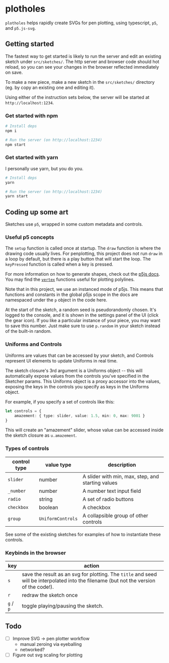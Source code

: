# plotholes

`plotholes` helps rapidly create SVGs for pen plotting, using typescript, `p5`, and `p5.js-svg`.

## Getting started

The fastest way to get started is likely to run the server and edit an existing sketch under `src/sketches/`. The http server and browser code should hot reload, so you can see your changes in the browser reflected immediately on save.

To make a new piece, make a new sketch in the `src/sketches/` directory (eg. by copy an existing one and editing it).

Using either of the instruction sets below, the server will be started at `http://localhost:1234`.

### Get started with npm

```bash
# Install deps
npm i

# Run the server (on http://localhost:1234)
npm start
```

### Get started with yarn

I personally use yarn, but you do you.

```bash
# Install deps
yarn

# Run the server (on http://localhost:1234)
yarn start
```

## Coding up some art

Sketches use `p5`, wrapped in some custom metadata and controls.

### Useful p5 concepts

The `setup` function is called once at startup. The `draw` function is where the drawing code usually lives. For penplotting, this project does not run `draw` in a loop by default, but there is a play button that will start the loop. The `keyPressed` function is called when a key is pressed.

For more information on how to generate shapes, check out the [p5js docs](https://p5js.org/reference/). You may find the [`vertex`](https://p5js.org/reference/#/p5/vertex) functions useful for plotting polylines.

Note that in this project, we use an instanced mode of p5js. This means that functions and constants in the global p5js scope in the docs are namespaced under the `p` object in the code here.

At the start of the sketch, a random seed is pseudorandomly chosen. It's logged to the console, and it is shown in the settings panel of the UI (click the gear icon). If you like a particular instance of your piece, you may want to save this number. Just make sure to use `p.random` in your sketch instead of the built-in random.

### Uniforms and Controls

Uniforms are values that can be accessed by your sketch, and Controls represent UI elements to update Uniforms in real time.

The sketch closure's 3rd argument is a Uniforms object -- this will automatically expose values from the controls you've specified in the Sketcher params. This Uniforms object is a proxy accessor into the values, exposing the keys in the controls you specify as keys in the Uniforms object.

For example, if you specify a set of controls like this:

```ts
let controls = {
    amazement: { type: slider, value: 1.5, min: 0, max: 9001 }
}
```

This will create an "amazement" slider, whose value can be accessed inside the sketch closure as `u.amazement`.

### Types of controls

| control type | value type | description |
| --- | --- | --- |
| `slider` | number | A slider with min, max, step, and starting values |
| `_number` | number | A number text input field |
| `radio` | string | A set of radio buttons |
| `checkbox` | boolean | A checkbox |
| `group` | `UniformControls` | A collapsible group of other controls |

See some of the existing sketches for examples of how to instantiate these controls.

### Keybinds in the browser

| key | action |
| --- | ---  |
| `s` | save the result as an svg for plotting. The `title` and seed will be interpolated into the filename (but not the version of the code!). |
| `r` | redraw the sketch once |
| `g` / `p` | toggle playing/pausing the sketch. |

## Todo

- [ ] Improve SVG -> pen plotter workflow
    - manual zeroing via eyeballing
    - networked?
- [ ] Figure out svg scaling for plotting
